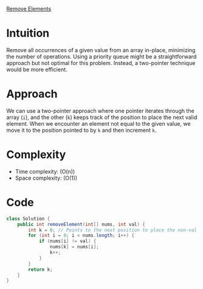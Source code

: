 [Remove Elements](https://leetcode.com/problems/remove-element/description/?envType=study-plan-v2&envId=top-interview-150)

# Intuition
Remove all occurrences of a given value from an array in-place, minimizing the number of operations. Using a priority queue might be a straightforward approach but not optimal for this problem. Instead, a two-pointer technique would be more efficient.

# Approach
We can use a two-pointer approach where one pointer iterates through the array (`i`), and the other (`k`) keeps track of the position to place the next valid element. When we encounter an element not equal to the given value, we move it to the position pointed to by `k` and then increment `k`.

# Complexity
- Time complexity: \(O(n)\)
- Space complexity: \(O(1)\)

# Code
```java
class Solution {
    public int removeElement(int[] nums, int val) {
        int k = 0; // Points to the next position to place the non-val element
        for (int i = 0; i < nums.length; i++) {
            if (nums[i] != val) {
                nums[k] = nums[i];
                k++;
            }
        }
        return k;
    }
}
```